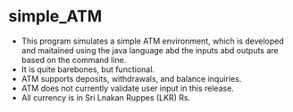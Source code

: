 # simple_ATM

* This program simulates a simple ATM environment, which is developed and maitained using the java language abd the inputs abd outputs are based on the command line.
* It is quite barebones, but functional.
* ATM supports deposits, withdrawals, and balance inquiries.
* ATM does not currently validate user input in this release.
* All currency is in Sri Lnakan Ruppes (LKR) Rs.

